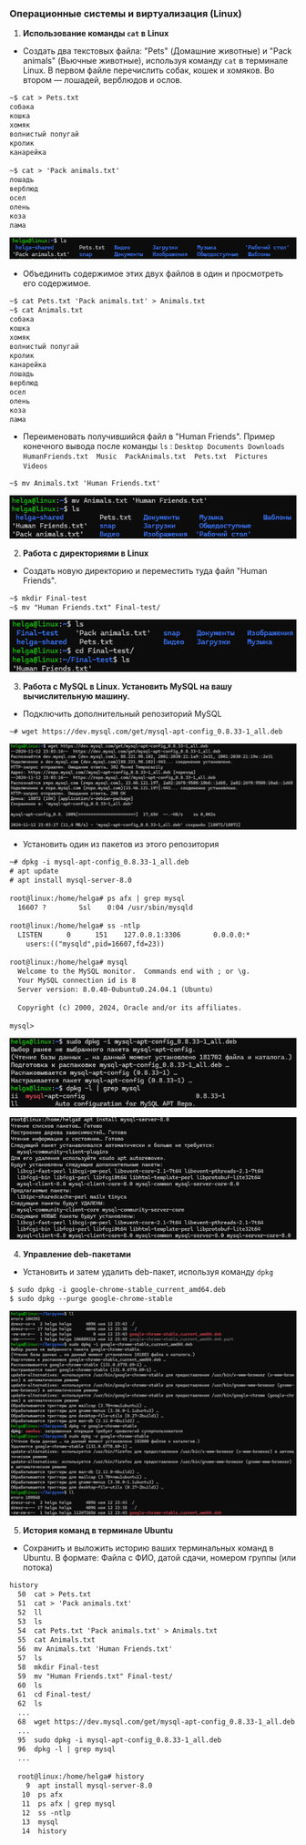 ### Операционные системы и виртуализация (Linux)

1. **Использование команды `cat` в Linux**

- Создать два текстовых файла: "Pets" (Домашние животные) и "Pack animals" (Вьючные животные), используя команду `cat` в терминале Linux. В первом файле перечислить собак, кошек и хомяков. Во втором — лошадей, верблюдов и ослов.

```
~$ cat > Pets.txt
собака
кошка
хомяк
волнистый попугай
кролик
канарейка

~$ cat > 'Pack animals.txt'
лошадь
верблюд
осел
олень
коза
лама
```

   ![Создать два текстовых файла](image/Linux/1.png)


- Объединить содержимое этих двух файлов в один и просмотреть его содержимое.

```
~$ cat Pets.txt 'Pack animals.txt' > Animals.txt
~$ cat Animals.txt
собака
кошка
хомяк
волнистый попугай
кролик
канарейка
лошадь
верблюд
осел
олень
коза
лама
```

- Переименовать получившийся файл в "Human Friends".
Пример конечного вывода после команды `ls` :
`Desktop Documents Downloads  HumanFriends.txt  Music  PackAnimals.txt  Pets.txt  Pictures  Videos`

```
~$ mv Animals.txt 'Human Friends.txt'
```

![HumanFriends](image/Linux/2.png)

2. **Работа с директориями в Linux**

- Создать новую директорию и переместить туда файл "Human Friends".

```
~$ mkdir Final-test
~$ mv "Human Friends.txt" Final-test/
```

![Создать новую директорию и переместить туда файл](image/Linux/3.png)


3. **Работа с MySQL в Linux. Установить MySQL на вашу вычислительную машину.**

- Подключить дополнительный репозиторий MySQL
```
~# wget https://dev.mysql.com/get/mysql-apt-config_0.8.33-1_all.deb
```
![Подключить дополнительный репозиторий MySQL](image/Linux/4.png)


- Установить один из пакетов из этого репозитория
  
```
~# dpkg -i mysql-apt-config_0.8.33-1_all.deb
# apt update
# apt install mysql-server-8.0

root@linux:/home/helga# ps afx | grep mysql  
  16607 ?        Ssl    0:04 /usr/sbin/mysqld

root@linux:/home/helga# ss -ntlp
  LISTEN      0      151    127.0.0.1:3306        0.0.0.0:*
    users:(("mysqld",pid=16607,fd=23))

root@linux:/home/helga# mysql
  Welcome to the MySQL monitor.  Commands end with ; or \g.
  Your MySQL connection id is 8
  Server version: 8.0.40-0ubuntu0.24.04.1 (Ubuntu)

  Copyright (c) 2000, 2024, Oracle and/or its affiliates.

mysql>
```

![Установить один из пакетов из этого репозитория](image/Linux/5.png)

![Установить один из пакетов из этого репозитория](image/Linux/6.png)

4. **Управление deb-пакетами**

- Установить и затем удалить deb-пакет, используя команду `dpkg`

```
$ sudo dpkg -i google-chrome-stable_current_amd64.deb
$ sudo dpkg --purge google-chrome-stable
```

![Установить и затем удалить deb-пакет, используя команду dpkg](image/Linux/7.png)

5. **История команд в терминале Ubuntu**

- Сохранить и выложить историю ваших терминальных команд в Ubuntu.
В формате: Файла с ФИО, датой сдачи, номером группы (или потока)

```
history
  50  cat > Pets.txt
  51  cat > 'Pack animals.txt'
  52  ll
  53  ls
  54  cat Pets.txt 'Pack animals.txt' > Animals.txt
  55  cat Animals.txt
  56  mv Animals.txt 'Human Friends.txt'
  57  ls
  58  mkdir Final-test
  59  mv "Human Friends.txt" Final-test/
  60  ls
  61  cd Final-test/
  62  ls
  ...
  68  wget https://dev.mysql.com/get/mysql-apt-config_0.8.33-1_all.deb
  ...
  95  sudo dpkg -i mysql-apt-config_0.8.33-1_all.deb
  96  dpkg -l | grep mysql
  ...

  root@linux:/home/helga# history    
    9  apt install mysql-server-8.0
   10  ps afx
   11  ps afx | grep mysql
   12  ss -ntlp
   13  mysql
   14  history  
  ```
